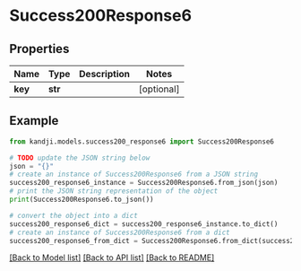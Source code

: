 # Success200Response6


## Properties

Name | Type | Description | Notes
------------ | ------------- | ------------- | -------------
**key** | **str** |  | [optional] 

## Example

```python
from kandji.models.success200_response6 import Success200Response6

# TODO update the JSON string below
json = "{}"
# create an instance of Success200Response6 from a JSON string
success200_response6_instance = Success200Response6.from_json(json)
# print the JSON string representation of the object
print(Success200Response6.to_json())

# convert the object into a dict
success200_response6_dict = success200_response6_instance.to_dict()
# create an instance of Success200Response6 from a dict
success200_response6_from_dict = Success200Response6.from_dict(success200_response6_dict)
```
[[Back to Model list]](../README.md#documentation-for-models) [[Back to API list]](../README.md#documentation-for-api-endpoints) [[Back to README]](../README.md)



